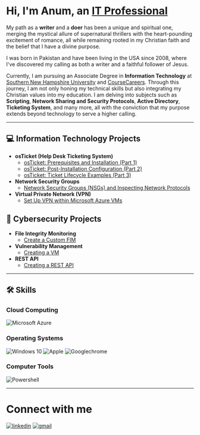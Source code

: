 # Hi, I'm Anum, an <a href="https://linkedin.com/in/anumkhanit">IT Professional</a>

My path as a **writer** and a **doer** has been a unique and spiritual one, merging the mystical allure of supernatural thrillers with the heart-pounding excitement of romance, all while remaining rooted in my Christian faith and the belief that I have a divine purpose. 

I was born in Pakistan and have been living in the USA since 2008, where I've discovered my calling as both a writer and a faithful follower of Jesus.

Currently, I am pursuing an Associate Degree in **Information Technology** at [Southern New Hampshire University](https://www.snhu.edu) and [CourseCareers](https://coursecareers.com/). Through this journey, I am not only honing my technical skills but also integrating my Christian values into my education. I am delving into subjects such as **Scripting**, **Network Sharing and Security Protocols**, **Active Directory**, **Ticketing System**, and many more, all with the conviction that my purpose extends beyond technology to serve a higher calling.

-----

## 💻 Information Technology Projects

- <b>osTicket (Help Desk Ticketing System)</b>
  - [osTicket: Prerequisites and Installation (Part 1)](https://github.com/anumkhanit/osticket-prereqs)
  - [osTicket: Post-Installation Configuration (Part 2)](https://github.com/anumkhanit/post-install-config)
  - [osTicket: Ticket Lifecycle Examples (Part 3)](https://github.com/anumkhanit/ticket-lifecycle)
- <b>Network Security Groups</b>
  - [Network Security Groups (NSGs) and Inspecting Network Protocols](https://github.com/anumkhanit/azure-network-protocols)
- <b>Virtual Private Network (VPN)</b>
  - [Set Up VPN within Microsoft Azure VMs](https://github.com/anumkhanit/vpn-config)
 
## 🚨 Cybersecurity Projects
- <b>File Integrity Monitoring</b>
  - [Create a Custom FIM](https://github.com/anumkhanit/custom-fim)
- <b>Vulnerability Management</b>
  - [Creating a VM](https://github.com/anumkhanit/vulnerable-manage)
- <b>REST API</b>
  - [Creating a REST API](https://github.com/anumkhanit/rest-api)

-----

## 🛠️ Skills

### Cloud Computing

![Microsoft Azure](https://img.shields.io/badge/microsoft_azure-0078D4?style=for-the-badge&logo=MicrosoftAzure&logoColor=white)

### Operating Systems

![Windows 10](https://img.shields.io/badge/windows_10-0078D6?style=for-the-badge&logo=Windows10&logoColor=white)
![Apple](https://img.shields.io/badge/MacOs-000000?style=for-the-badge&logo=Apple&logoColor=white)
![Googlechrome](https://img.shields.io/badge/ChromeOs-4285F4?style=for-the-badge&logo=GoogleChrome&logoColor=white)

### Computer Tools

![Powershell](https://img.shields.io/badge/powershell-5391FE?style=for-the-badge&logo=PowerShell&logoColor=white)


-----

# Connect with me

[![linkedin](https://img.shields.io/badge/Linked_In-0077B5?style=for-the-badge&logo=LinkedIn&logoColor=white)](https://linkedin.com/in/anumkhanit)
[![gmail](https://img.shields.io/badge/Gmail-D14836?style=for-the-badge&logo=Gmail&logoColor=white)](mailto:anumkit@gmail.com)
